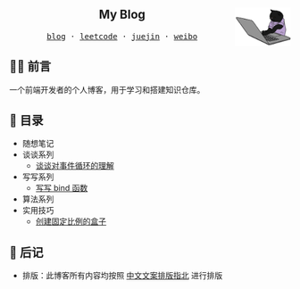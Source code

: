 <h2 align="center">
  My Blog
  <img src="./assets/coding.gif" alt="coding" width="100px" align="right" />
</h2>

<p align="center">
  <samp>
    <a target="_blank" href="https://github.com/pinocchioooooo/blog">blog</a> · 
    <a target="_blank" href="https://leetcode-cn.com/u/pinocchioooo">leetcode</a> ·  
    <a target="_blank" href="https://juejin.cn/user/2682464101477742">juejin</a> · 
    <a target="_blank" href="https://weibo.com">weibo</a>
  </samp>

</p>

## ✍🏻 前言

一个前端开发者的个人博客，用于学习和搭建知识仓库。

## 🧾 目录

- 随想笔记
- 谈谈系列
  - <a href="#">谈谈对事件循环的理解</a>
- 写写系列
  - <a href="./写写系列/写写 bind 函数.md">写写 bind 函数</a>
- 算法系列
- 实用技巧
  - <a href="./使用技巧/创建固定比例的盒子.md">创建固定比例的盒子</a>

## 💬 后记

- 排版：此博客所有内容均按照 [中文文案排版指北](https://github.com/sparanoid/chinese-copywriting-guidelines) 进行排版
